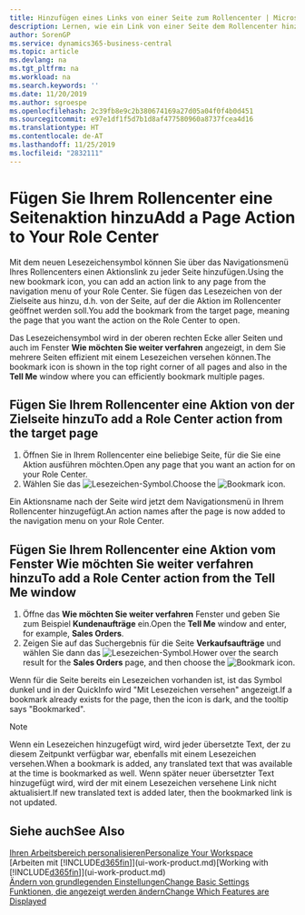 ```yaml
---
title: Hinzufügen eines Links von einer Seite zum Rollencenter | Microsoft Docs
description: Lernen, wie ein Link von einer Seite dem Rollencenter hinzugefügt wird.
author: SorenGP
ms.service: dynamics365-business-central
ms.topic: article
ms.devlang: na
ms.tgt_pltfrm: na
ms.workload: na
ms.search.keywords: ''
ms.date: 11/20/2019
ms.author: sgroespe
ms.openlocfilehash: 2c39fb8e9c2b380674169a27d05a04f0f4b0d451
ms.sourcegitcommit: e97e1df1f5d7b1d8af477580960a8737fcea4d16
ms.translationtype: HT
ms.contentlocale: de-AT
ms.lasthandoff: 11/25/2019
ms.locfileid: "2832111"
---
```

# <a name="add-a-page-action-to-your-role-center"></a><span data-ttu-id="df40e-103">Fügen Sie Ihrem Rollencenter eine Seitenaktion hinzu</span><span class="sxs-lookup"><span data-stu-id="df40e-103">Add a Page Action to Your Role Center</span></span>
<span data-ttu-id="df40e-104">Mit dem neuen Lesezeichensymbol können Sie über das Navigationsmenü Ihres Rollencenters einen Aktionslink zu jeder Seite hinzufügen.</span><span class="sxs-lookup"><span data-stu-id="df40e-104">Using the new bookmark icon, you can add an action link to any page from the navigation menu of your Role Center.</span></span> <span data-ttu-id="df40e-105">Sie fügen das Lesezeichen von der Zielseite aus hinzu, d.h. von der Seite, auf der die Aktion im Rollencenter geöffnet werden soll.</span><span class="sxs-lookup"><span data-stu-id="df40e-105">You add the bookmark from the target page, meaning the page that you want the action on the Role Center to open.</span></span>

<span data-ttu-id="df40e-106">Das Lesezeichensymbol wird in der oberen rechten Ecke aller Seiten und auch im Fenster **Wie möchten Sie weiter verfahren** angezeigt, in dem Sie mehrere Seiten effizient mit einem Lesezeichen versehen können.</span><span class="sxs-lookup"><span data-stu-id="df40e-106">The bookmark icon is shown in the top right corner of all pages and also in the **Tell Me** window where you can efficiently bookmark multiple pages.</span></span>

## <a name="to-add-a-role-center-action-from-the-target-page"></a><span data-ttu-id="df40e-107">Fügen Sie Ihrem Rollencenter eine Aktion von der Zielseite hinzu</span><span class="sxs-lookup"><span data-stu-id="df40e-107">To add a Role Center action from the target page</span></span>
1. <span data-ttu-id="df40e-108">Öffnen Sie in Ihrem Rollencenter eine beliebige Seite, für die Sie eine Aktion ausführen möchten.</span><span class="sxs-lookup"><span data-stu-id="df40e-108">Open any page that you want an action for on your Role Center.</span></span>
2. <span data-ttu-id="df40e-109">Wählen Sie das ![Lesezeichen](media/ui_bookmark_icon.png "Lesezeichen")-Symbol.</span><span class="sxs-lookup"><span data-stu-id="df40e-109">Choose the ![Bookmark](media/ui_bookmark_icon.png "Bookmark") icon.</span></span>

<span data-ttu-id="df40e-110">Ein Aktionsname nach der Seite wird jetzt dem Navigationsmenü in Ihrem Rollencenter hinzugefügt.</span><span class="sxs-lookup"><span data-stu-id="df40e-110">An action names after the page is now added to the navigation menu on your Role Center.</span></span>

## <a name="to-add-a-role-center-action-from-the-tell-me-window"></a><span data-ttu-id="df40e-111">Fügen Sie Ihrem Rollencenter eine Aktion vom Fenster Wie möchten Sie weiter verfahren hinzu</span><span class="sxs-lookup"><span data-stu-id="df40e-111">To add a Role Center action from the Tell Me window</span></span>
1. <span data-ttu-id="df40e-112">Öffne das **Wie möchten Sie weiter verfahren** Fenster und geben Sie zum Beispiel **Kundenaufträge** ein.</span><span class="sxs-lookup"><span data-stu-id="df40e-112">Open the **Tell Me** window and enter, for example, **Sales Orders**.</span></span>
2. <span data-ttu-id="df40e-113">Zeigen Sie auf das Suchergebnis für die Seite **Verkaufsaufträge** und wählen Sie dann das ![Lesezeichen](media/ui_bookmark_icon.png "Lesezeichen")-Symbol.</span><span class="sxs-lookup"><span data-stu-id="df40e-113">Hower over the search result for the **Sales Orders** page, and then choose the ![Bookmark](media/ui_bookmark_icon.png "Bookmark") icon.</span></span>

<span data-ttu-id="df40e-114">Wenn für die Seite bereits ein Lesezeichen vorhanden ist, ist das Symbol dunkel und in der QuickInfo wird "Mit Lesezeichen versehen" angezeigt.</span><span class="sxs-lookup"><span data-stu-id="df40e-114">If a bookmark already exists for the page, then the icon is dark, and the tooltip says "Bookmarked".</span></span>

> [!NOTE]  
> <span data-ttu-id="df40e-115">Wenn ein Lesezeichen hinzugefügt wird, wird jeder übersetzte Text, der zu diesem Zeitpunkt verfügbar war, ebenfalls mit einem Lesezeichen versehen.</span><span class="sxs-lookup"><span data-stu-id="df40e-115">When a bookmark is added, any translated text that was available at the time is bookmarked as well.</span></span> <span data-ttu-id="df40e-116">Wenn später neuer übersetzter Text hinzugefügt wird, wird der mit einem Lesezeichen versehene Link nicht aktualisiert.</span><span class="sxs-lookup"><span data-stu-id="df40e-116">If new translated text is added later, then the bookmarked link is not updated.</span></span>

## <a name="see-also"></a><span data-ttu-id="df40e-117">Siehe auch</span><span class="sxs-lookup"><span data-stu-id="df40e-117">See Also</span></span>
[<span data-ttu-id="df40e-118">Ihren Arbeitsbereich personalisieren</span><span class="sxs-lookup"><span data-stu-id="df40e-118">Personalize Your Workspace</span></span>](ui-personalization-user.md)  
<span data-ttu-id="df40e-119">[Arbeiten mit [!INCLUDE[d365fin](includes/d365fin_md.md)]](ui-work-product.md)</span><span class="sxs-lookup"><span data-stu-id="df40e-119">[Working with [!INCLUDE[d365fin](includes/d365fin_md.md)]](ui-work-product.md)</span></span>  
[<span data-ttu-id="df40e-120">Ändern von grundlegenden Einstellungen</span><span class="sxs-lookup"><span data-stu-id="df40e-120">Change Basic Settings</span></span>](ui-change-basic-settings.md)  
[<span data-ttu-id="df40e-121">Funktionen, die angezeigt werden ändern</span><span class="sxs-lookup"><span data-stu-id="df40e-121">Change Which Features are Displayed</span></span>](ui-experiences.md)  
